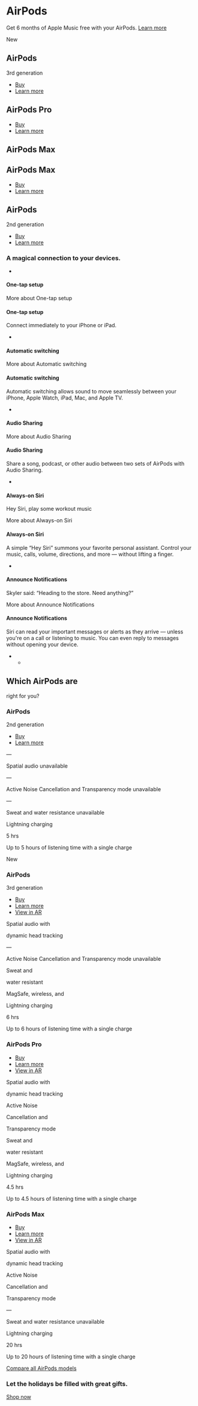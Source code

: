 # AirPods

Get 6 months of Apple&nbsp;Music free with your AirPods.
[Learn more](https://offers.applemusic.apple/six-month-offer)

New

## AirPods

3rd generation

- [Buy](https://www.apple.com/us/shop/goto/product/MME73)
- [Learn more](https://www.apple.com/airpods-3rd-generation/)

## AirPods Pro

- [Buy](https://www.apple.com/us/shop/goto/product/MLWK3)
- [Learn more](https://www.apple.com/airpods-pro/)

## AirPods&nbsp;Max

## AirPods&nbsp;Max

- [Buy](https://www.apple.com/us/shop/goto/buy_airpods/airpods_max)
- [Learn more](https://www.apple.com/airpods-max/)

## AirPods

2nd generation

- [Buy](https://www.apple.com/us/shop/goto/product/MV7N2)
- [Learn more](https://www.apple.com/airpods-2nd-generation/)

### A magical connection to your devices.
-
#### One-tap setup
More about One-tap setup

#### One-tap setup

Connect immediately to your iPhone or iPad.

-
#### Automatic switching
More about Automatic switching

#### Automatic switching

Automatic switching allows sound to move seamlessly between your iPhone, Apple&nbsp;Watch, iPad, Mac, and Apple&nbsp;TV.

-
#### Audio Sharing
More about Audio Sharing

#### Audio Sharing

Share a song, podcast, or other audio between two sets of AirPods with Audio Sharing.

-
#### Always-on Siri

Hey Siri, play some workout music

More about Always-on Siri

#### Always-on Siri

A simple “Hey Siri” summons your favorite personal assistant. Control your music, calls, volume, directions, and more — without lifting a finger.

-
#### Announce Notifications

Skyler said: “Heading to the store. Need anything?”

More about Announce Notifications

#### Announce Notifications

Siri can read your important messages or alerts as they arrive — unless you're on a call or listening to music. You can even reply to messages without opening your device.

- -

## Which AirPods are

right for you?

### AirPods
2nd generation

- [Buy](https://www.apple.com/us/shop/goto/product/MV7N2)
- [Learn more](https://www.apple.com/airpods-2nd-generation/)

—

Spatial audio unavailable

—

Active Noise Cancellation and Transparency mode unavailable

—

Sweat and water resistance unavailable

Lightning charging

5 hrs

Up to 5 hours of listening time with a single charge

New

### AirPods
3rd generation

- [Buy](https://www.apple.com/us/shop/goto/product/MME73)
- [Learn more](https://www.apple.com/airpods-3rd-generation/)
- [View in AR](https://www.apple.com/105/media/us/airpods-3rd-generation/2021/3c0b27aa-a5fe-4365-a9ae-83c28d10fa21/ar/airpods_magsafe_charging_ios15.usdz)

Spatial audio with

dynamic head tracking

—

Active Noise Cancellation and Transparency mode unavailable

Sweat and

water resistant

MagSafe, wireless, and

Lightning charging

6 hrs

Up to 6 hours of listening time with a single charge

### AirPods&nbsp;Pro

- [Buy](https://www.apple.com/us/shop/goto/product/MLWK3)
- [Learn more](https://www.apple.com/airpods-pro/)
- [View in AR](https://www.apple.com/105/media/us/airpods-pro/2021/8d0b339b-f0f9-4522-aaa5-e047097ea8ec/ar/airpods_pro_ios15.usdz)

Spatial audio with

dynamic head tracking

Active Noise

Cancellation and

Transparency mode

Sweat and

water resistant

MagSafe, wireless, and

Lightning charging

4.5 hrs

Up to 4.5 hours of listening time with a single charge

### AirPods&nbsp;Max

- [Buy](https://www.apple.com/us/shop/goto/buy_airpods/airpods_max)
- [Learn more](https://www.apple.com/airpods-max/)
- [View in AR](https://www.apple.com/105/media/us/airpods-max/2020/996b980b-3131-44f1-af6c-fe72f9b3bfb5/quick-look/airpods_max_green_ios14_rev1.usdz)

Spatial audio with

dynamic head tracking

Active Noise

Cancellation and

Transparency mode

—

Sweat and water resistance unavailable

Lightning charging

20 hrs

Up to 20 hours of listening time with a single charge

[Compare all AirPods models](https://www.apple.com/airpods/compare/)

### Let the holidays be filled with great&nbsp;gifts.
[Shop now](https://www.apple.com/us/shop/goto/gifts)
